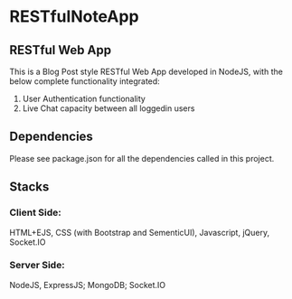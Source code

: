 # RESTfulNoteApp
## RESTful Web App

This is a Blog Post style RESTful Web App developed in NodeJS, 
with the below complete functionality integrated: 
1) User Authentication functionality 
2) Live Chat capacity between all loggedin users  


## Dependencies

Please see package.json for all the dependencies called in this project.

## Stacks

### Client Side:
HTML+EJS, CSS (with Bootstrap and SementicUI), Javascript, jQuery, Socket.IO

### Server Side:
NodeJS, ExpressJS; MongoDB; Socket.IO
